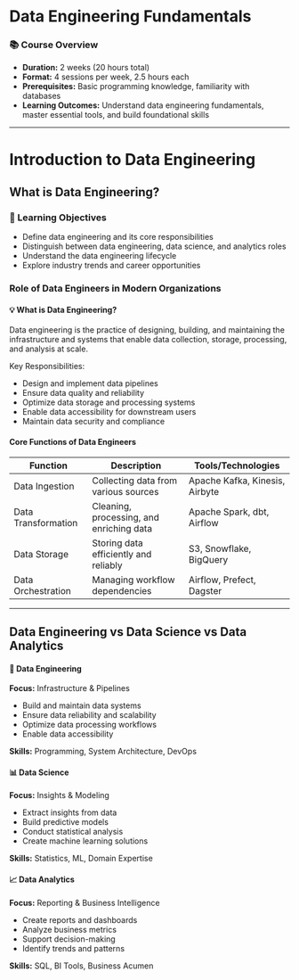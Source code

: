 # Data Engineering Fundamentals

<aside class="bg-blue-50 dark:bg-blue-900 p-4 border-l-4 border-blue-500 rounded-md my-6">
  <h3 class="text-lg font-semibold">📚 Course Overview</h3>
  <ul class="mt-2 space-y-1">
    <li><strong>Duration:</strong> 2 weeks (20 hours total)</li>
    <li><strong>Format:</strong> 4 sessions per week, 2.5 hours each</li>
    <li><strong>Prerequisites:</strong> Basic programming knowledge, familiarity with databases</li>
    <li><strong>Learning Outcomes:</strong> Understand data engineering fundamentals, master essential tools, and build foundational skills</li>
  </ul>
</aside>

---

# Introduction to Data Engineering

## What is Data Engineering?

<aside class="bg-yellow-50 dark:bg-yellow-900 p-4 rounded-md my-6">
  <h3 class="text-lg font-semibold">🎯 Learning Objectives</h3>
  <ul class="list-disc list-inside space-y-1">
    <li>Define data engineering and its core responsibilities</li>
    <li>Distinguish between data engineering, data science, and analytics roles</li>
    <li>Understand the data engineering lifecycle</li>
    <li>Explore industry trends and career opportunities</li>
  </ul>
</aside>

### Role of Data Engineers in Modern Organizations

<section class="border border-green-500 dark:border-green-400 bg-green-50 dark:bg-green-900 p-6 rounded-xl my-6">
  <h4 class="text-md font-semibold mb-2">💡 What is Data Engineering?</h4>
  <p class="mb-4">Data engineering is the practice of designing, building, and maintaining the infrastructure and systems that enable data collection, storage, processing, and analysis at scale.</p>

  <p class="font-semibold">Key Responsibilities:</p>
  <ul class="list-disc list-inside space-y-1">
    <li>Design and implement data pipelines</li>
    <li>Ensure data quality and reliability</li>
    <li>Optimize data storage and processing systems</li>
    <li>Enable data accessibility for downstream users</li>
    <li>Maintain data security and compliance</li>
  </ul>
</section>

#### Core Functions of Data Engineers

<table class="table-auto w-full border-collapse my-6">
  <thead class="bg-blue-600 text-white">
    <tr>
      <th class="px-4 py-2 text-left">Function</th>
      <th class="px-4 py-2 text-left">Description</th>
      <th class="px-4 py-2 text-left">Tools/Technologies</th>
    </tr>
  </thead>
  <tbody>
    <tr class="border-t">
      <td class="px-4 py-2">Data Ingestion</td>
      <td class="px-4 py-2">Collecting data from various sources</td>
      <td class="px-4 py-2">Apache Kafka, Kinesis, Airbyte</td>
    </tr>
    <tr class="border-t bg-gray-50 dark:bg-gray-800">
      <td class="px-4 py-2">Data Transformation</td>
      <td class="px-4 py-2">Cleaning, processing, and enriching data</td>
      <td class="px-4 py-2">Apache Spark, dbt, Airflow</td>
    </tr>
    <tr class="border-t">
      <td class="px-4 py-2">Data Storage</td>
      <td class="px-4 py-2">Storing data efficiently and reliably</td>
      <td class="px-4 py-2">S3, Snowflake, BigQuery</td>
    </tr>
    <tr class="border-t bg-gray-50 dark:bg-gray-800">
      <td class="px-4 py-2">Data Orchestration</td>
      <td class="px-4 py-2">Managing workflow dependencies</td>
      <td class="px-4 py-2">Airflow, Prefect, Dagster</td>
    </tr>
  </tbody>
</table>

---

## Data Engineering vs Data Science vs Data Analytics

<div class="grid md:grid-cols-3 gap-4 my-6">

<div class="bg-blue-50 dark:bg-blue-900 p-4 rounded-lg">
  <h4 class="text-blue-700 dark:text-blue-300 font-semibold">🔧 Data Engineering</h4>
  <p><strong>Focus:</strong> Infrastructure & Pipelines</p>
  <ul class="list-disc list-inside space-y-1">
    <li>Build and maintain data systems</li>
    <li>Ensure data reliability and scalability</li>
    <li>Optimize data processing workflows</li>
    <li>Enable data accessibility</li>
  </ul>
  <p><strong>Skills:</strong> Programming, System Architecture, DevOps</p>
</div>

<div class="bg-purple-50 dark:bg-purple-900 p-4 rounded-lg">
  <h4 class="text-purple-700 dark:text-purple-300 font-semibold">📊 Data Science</h4>
  <p><strong>Focus:</strong> Insights & Modeling</p>
  <ul class="list-disc list-inside space-y-1">
    <li>Extract insights from data</li>
    <li>Build predictive models</li>
    <li>Conduct statistical analysis</li>
    <li>Create machine learning solutions</li>
  </ul>
  <p><strong>Skills:</strong> Statistics, ML, Domain Expertise</p>
</div>

<div class="bg-green-50 dark:bg-green-900 p-4 rounded-lg">
  <h4 class="text-green-700 dark:text-green-300 font-semibold">📈 Data Analytics</h4>
  <p><strong>Focus:</strong> Reporting & Business Intelligence</p>
  <ul class="list-disc list-inside space-y-1">
    <li>Create reports and dashboards</li>
    <li>Analyze business metrics</li>
    <li>Support decision-making</li>
    <li>Identify trends and patterns</li>
  </ul>
  <p><strong>Skills:</strong> SQL, BI Tools, Business Acumen</p>
</div>

</div>
